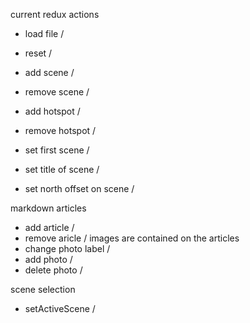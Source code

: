 
current redux actions

- load file /
- reset /
- add scene /
- remove scene /
- add hotspot /
- remove hotspot /
  
- set first scene /
- set title of scene /
- set north offset on scene /


markdown articles 
- add article /
- remove aricle /
images are contained on the articles
- change photo label /
- add photo /
- delete photo /


scene selection
- setActiveScene /
